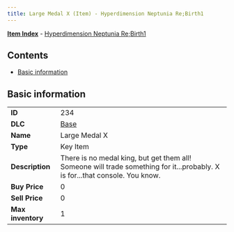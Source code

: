 ```yaml
---
title: Large Medal X (Item) - Hyperdimension Neptunia Re;Birth1
---
```


[**Item Index**](/neptunia/rb1/item/index.html) - [Hyperdimension Neptunia Re;Birth1](/neptunia/rb1)

## Contents

- [Basic information](#basic-information)
## Basic information

|   |   |
| -- | -- |
| **ID** | 234 |
| **DLC** | [Base](/neptunia/rb1/dlc/1-base.html) |
| **Name** | Large Medal X |
| **Type** | Key Item |
| **Description** | There is no medal king, but get them all! Someone will trade something for it...probably. X is for...that console. You know. |
| **Buy Price** | 0 |
| **Sell Price** | 0 |
| **Max inventory** | 1 |

